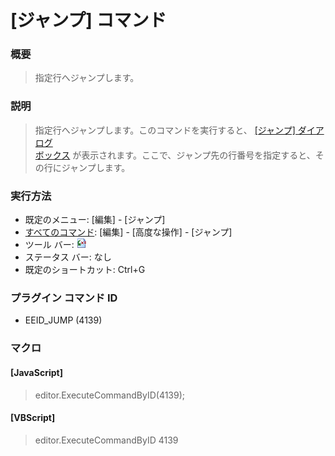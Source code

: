 # \[ジャンプ\] コマンド

### 概要

> 指定行へジャンプします。

### 説明

> 指定行へジャンプします。このコマンドを実行すると、 [\[ジャンプ\] ダイアログ \
> ボックス](../../dlg/jump/index) が表示されます。ここで、ジャンプ先の行番号を指定すると、その行にジャンプします。

### 実行方法

- 既定のメニュー: \[編集\] \- \[ジャンプ\]
- [すべてのコマンド](../../glossary/allcommands): \[編集\] \- \[高度な操作\] \- \[ジャンプ\]
- ツール バー: ![](../../images/jump.gif)
- ステータス バー: なし
- 既定のショートカット: Ctrl+G

### プラグイン コマンド ID

- EEID\_JUMP (4139)

### マクロ

#### \[JavaScript\]

> editor.ExecuteCommandByID(4139);

#### \[VBScript\]

> editor.ExecuteCommandByID 4139

